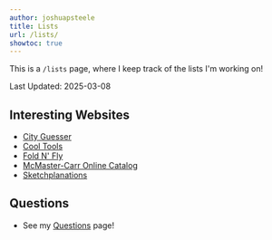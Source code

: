 ```yaml
---
author: joshuapsteele
title: Lists
url: /lists/
showtoc: true
---
```


This is a `/lists` page, where I keep track of the lists I'm working on!

Last Updated: 2025-03-08

## Interesting Websites

- [City Guesser](https://virtualvacation.us/guess)
- [Cool Tools](https://kk.org/cooltools/)
- [Fold N' Fly](https://www.foldnfly.com/)
- [McMaster-Carr Online Catalog](https://www.mcmaster.com/)
- [Sketchplanations](https://sketchplanations.com/)

## Questions

- See my [Questions](/questions) page!